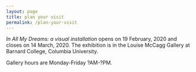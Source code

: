 ```yaml
---
layout: page
title: plan your visit
permalink: /plan-your-visit
---
```


<div id="column-c"><p>
 <em>In All My Dreams: a visual installation</em> opens on 19 February, 2020 and closes on 14 March, 2020. The exhibition is in the Louise McCagg Gallery at Barnard College, Columbia University.

Gallery hours are Monday-Friday ?AM-?PM.
</p>
</div>
